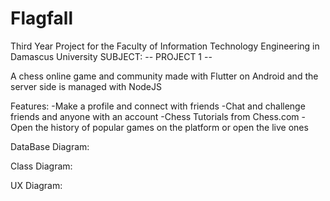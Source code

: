 # Flagfall
Third Year Project for the Faculty of Information Technology Engineering in Damascus University
SUBJECT: -- PROJECT 1 --

A chess online game and community made with Flutter on Android and the server side is managed with NodeJS

Features:
-Make a profile and connect with friends
-Chat and challenge friends and anyone with an account
-Chess Tutorials from Chess.com
-Open the history of popular games on the platform or open the live ones

DataBase Diagram:

Class Diagram:

UX Diagram:


